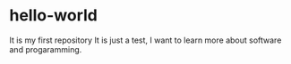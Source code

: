 # hello-world
It is my first repository
It is just a test, I want to learn more about software and progaramming.
